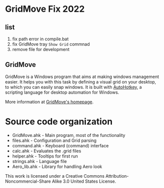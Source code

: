 # GridMove Fix 2022

## list

1. fix path error in compile.bat
2. fix GridMove tray `Show Grid` commnad
3. remove file for development

## GridMove

GridMove is a Windows program that aims at making windows management easier. It helps you with this task by defining a visual grid on your desktop, to which you can easily snap windows. It is built with [AutoHotkey](http://www.autohotkey.com "AutoHotKey"), a scripting language for desktop automation for Windows.

More information at [GridMove's homepage](http://jgpaiva.dcmembers.com/gridmove.html).

# Source code organization

* GridMove.ahk - Main program, most of the functionality
* files.ahk - Configuration and Grid parsing
* command.ahk - Keyboard (command) interface 
* calc.ahk - Evaluates the .grid files
* helper.ahk - Tooltips for first run
* strings.ahk - Language file
* Aero\_lib.ahk - Library for handling Aero look

This work is licensed under a Creative Commons Attribution-Noncommercial-Share Alike 3.0 United States License.
